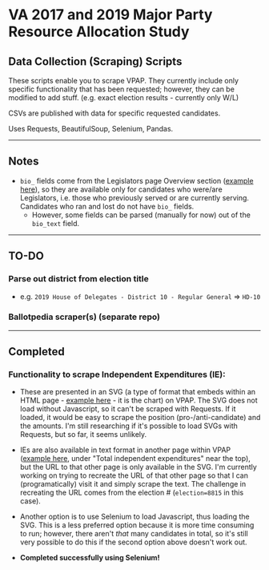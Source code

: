 # VA 2017 and 2019 Major Party Resource Allocation Study

## Data Collection (Scraping) Scripts

These scripts enable you to scrape VPAP. They currently include only specific functionality that has been requested; however, they can be modified to add stuff. (e.g. exact election results - currently only W/L)

CSVs are published with data for specific requested candidates.

Uses Requests, BeautifulSoup, Selenium, Pandas.

***

## Notes

* `bio_` fields come from the Legislators page Overview section ([example here](https://www.vpap.org/legislators/289576-wendy-gooditis/)), so they are available only for candidates who were/are Legislators, i.e. those who previously served or are currently serving. Candidates who ran and lost do not have `bio_` fields.
  * However, some fields can be parsed (manually for now) out of the `bio_text` field.

***

## TO-DO

### Parse out district from election title

* e.g. `2019 House of Delegates - District 10 - Regular General` => `HD-10`

### Ballotpedia scraper(s) (separate repo)

***

## Completed

### Functionality to scrape Independent Expenditures (IE):

* These are presented in an SVG (a type of format that embeds within an HTML page - [example here](https://www.vpap.org/offices/house-of-delegates-13/elections/?year_and_type=2017regular) - it is the chart) on VPAP. The SVG does not load without Javascript, so it can't be scraped with Requests. If it loaded, it would be easy to scrape the position (pro-/anti-candidate) and the amounts. I'm still researching if it's possible to load SVGs with Requests, but so far, it seems unlikely.

* IEs are also available in text format in another page within VPAP ([example here](https://www.vpap.org/candidates/5663/indexpenditures/spenders/?election=8815&candidate=5663&position=support), under "Total independent expenditures" near the top), but the URL to that other page is only available in the SVG. I'm currently working on trying to recreate the URL of that other page so that I can (programatically) visit it and simply scrape the text. The challenge in recreating the URL comes from the election # (`election=8815` in this case).

* Another option is to use Selenium to load Javascript, thus loading the SVG. This is a less preferred option because it is more time consuming to run; however, there aren't *that* many candidates in total, so it's still very possible to do this if the second option above doesn't work out.

* **Completed successfully using Selenium!**

